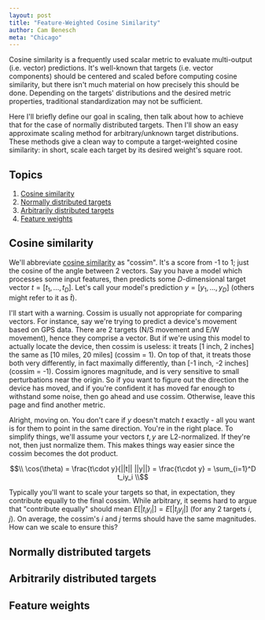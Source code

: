 ```yaml
---
layout: post
title: "Feature-Weighted Cosine Similarity"
author: Cam Benesch
meta: "Chicago"
---
```


Cosine similarity is a frequently used scalar metric to evaluate multi-output (i.e. vector) predictions. It's well-known that targets (i.e. vector components) should be centered and scaled before computing cosine similarity, but there isn't much material on how precisely this should be done. Depending on the targets' distributions and the desired metric properties, traditional standardization may not be sufficient. 

Here I'll briefly define our goal in scaling, then talk about how to achieve that for the case of normally distributed targets. Then I'll show an easy approximate scaling method for arbitrary/unknown target distributions. These methods give a clean way to compute a target-weighted cosine similarity: in short, scale each target by its desired weight's square root.

## Topics
1. [Cosine similarity](#s1)
2. [Normally distributed targets](#s2)
3. [Arbitrarily distributed targets](#s3)
4. [Feature weights](#s4)

<a name="s1"></a>

## Cosine similarity

We'll abbreviate [cosine similarity](https://en.wikipedia.org/wiki/Cosine_similarity) as "cossim". It's a score from -1 to 1; just the cosine of the angle between 2 vectors. Say you have a model which processes some input features, then predicts some $D$-dimensional target vector $t=[t_1,...,t_D]$. Let's call your model's prediction $y=[y_1,...,y_D]$ (others might refer to it as $\hat{t}$). 

I'll start with a warning. Cossim is usually not appropriate for comparing vectors. For instance, say we're trying to predict a device's movement based on GPS data. There are 2 targets (N/S movement and E/W movement), hence they comprise a vector. But if we're using this model to actually locate the device, then cossim is useless: it treats \[1 inch, 2 inches\] the same as \[10 miles, 20 miles\] (cossim = 1). On top of that, it treats those both very differently, in fact maximally differently, than \[-1 inch, -2 inches\] (cossim = -1). Cossim ignores magnitude, and is very sensitive to small perturbations near the origin. So if you want to figure out the direction the device has moved, and if you're confident it has moved far enough to withstand some noise, then go ahead and use cossim. Otherwise, leave this page and find another metric. 

Alright, moving on. You don't care if $y$ doesn't match $t$ exactly - all you want is for them to point in the same direction. You're in the right place. To simplify things, we'll assume your vectors $t,y$ are L2-normalized. If they're not, then just normalize them. This makes things way easier since the cossim becomes the dot product.

$$\\
\cos(\theta) = \frac{t\cdot y}{||t|| ||y||} = \frac{t\cdot y} = \sum_{i=1}^D t_iy_i
\\$$

Typically you'll want to scale your targets so that, in expectation, they contribute equally to the final cossim. While arbitrary, it seems hard to argue that "contribute equally" should mean $E[|t_iy_i|] = E[|t_jy_j|]$ (for any 2 targets $i,j$). On average, the cossim's $i$ and $j$ terms should have the same magnitudes. How can we scale to ensure this? 

<a name="s2"></a>

## Normally distributed targets



<a name="s3"></a>

## Arbitrarily distributed targets


 
<a name="s4"></a>

## Feature weights

